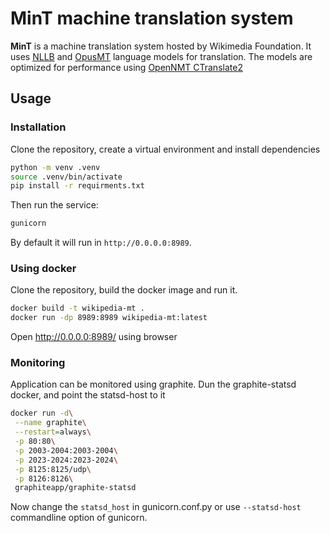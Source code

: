 # MinT machine translation system

**MinT** is a machine translation system hosted by Wikimedia Foundation.
It uses [NLLB](https://ai.facebook.com/research/no-language-left-behind/) and
[OpusMT](https://github.com/Helsinki-NLP/OPUS-MT) language models for translation.
The models are optimized for performance using [OpenNMT CTranslate2](https://github.com/OpenNMT/CTranslate2)

## Usage

### Installation
Clone the repository, create a virtual environment and install dependencies

```bash
python -m venv .venv
source .venv/bin/activate
pip install -r requirments.txt
```
Then run the service:

```bash
gunicorn
```

By default it will run in `http://0.0.0.0:8989`.

### Using docker

Clone the repository, build the docker image and run it.

```bash
docker build -t wikipedia-mt .
docker run -dp 8989:8989 wikipedia-mt:latest
```

Open http://0.0.0.0:8989/ using browser

### Monitoring

Application can be monitored using graphite.
Dun the graphite-statsd docker, and point the statsd-host to it

```bash
docker run -d\
 --name graphite\
 --restart=always\
 -p 80:80\
 -p 2003-2004:2003-2004\
 -p 2023-2024:2023-2024\
 -p 8125:8125/udp\
 -p 8126:8126\
 graphiteapp/graphite-statsd

```

Now change the `statsd_host` in gunicorn.conf.py or use `--statsd-host`
commandline option of gunicorn.
